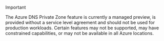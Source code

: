 > [!IMPORTANT]
> The Azure DNS Private Zone feature is currently a managed preview, is provided without a service level agreement and should not be used for production workloads. Certain features may not be supported, may have constrained capabilities, or may not be available in all Azure locations.  
